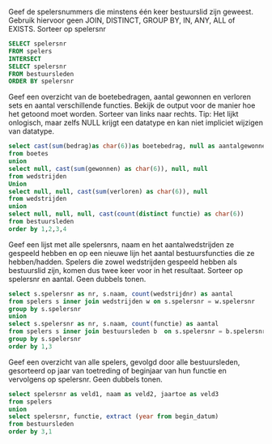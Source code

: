 Geef de spelersnummers die minstens één keer bestuurslid zijn geweest.
Gebruik hiervoor geen JOIN, DISTINCT, GROUP BY, IN, ANY, ALL of EXISTS.
Sorteer op spelersnr
```sql
SELECT spelersnr
FROM spelers
INTERSECT
SELECT spelersnr
FROM bestuursleden
ORDER BY spelersnr
```
Geef een overzicht van de boetebedragen, aantal gewonnen en verloren sets en aantal verschillende functies. Bekijk de output voor de manier hoe het getoond moet worden.
Sorteer van links naar rechts.
Tip: Het lijkt onlogisch, maar zelfs NULL krijgt een datatype en kan niet impliciet wijzigen van datatype.
```sql
select cast(sum(bedrag)as char(6))as boetebedrag, null as aantalgewonnen, null as aantalverloren, null as aantalfuncties
from boetes
union
select null, cast(sum(gewonnen) as char(6)), null, null
from wedstrijden
Union
select null, null, cast(sum(verloren) as char(6)), null
from wedstrijden
union 
select null, null, null, cast(count(distinct functie) as char(6))
from bestuursleden
order by 1,2,3,4
```
Geef een lijst met alle spelersnrs, naam en het aantalwedstrijden ze gespeeld hebben en op een nieuwe lijn het aantal bestuursfuncties die ze hebben/hadden.
Spelers die zowel wedstrijden gespeeld hebben als bestuurslid zijn, komen dus twee keer voor in het resultaat.
Sorteer op spelersnr en aantal. Geen dubbels tonen.
```sql
select s.spelersnr as nr, s.naam, count(wedstrijdnr) as aantal
from spelers s inner join wedstrijden w on s.spelersnr = w.spelersnr
group by s.spelersnr
union
select s.spelersnr as nr, s.naam, count(functie) as aantal
from spelers s inner join bestuursleden b  on s.spelersnr = b.spelersnr
group by s.spelersnr
order by 1,3
```
Geef een overzicht van alle spelers, gevolgd door alle bestuursleden, gesorteerd op jaar van toetreding of beginjaar van hun functie en vervolgens op spelersnr.
Geen dubbels tonen.
```sql
select spelersnr as veld1, naam as veld2, jaartoe as veld3
from spelers
union
select spelersnr, functie, extract (year from begin_datum)
from bestuursleden
order by 3,1
```

